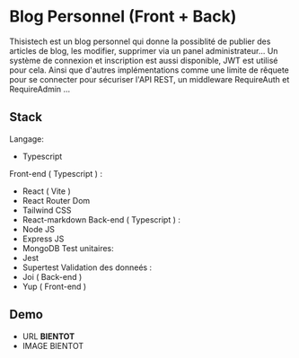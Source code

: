 
# Blog Personnel (Front + Back)

Thisistech est un blog personnel qui donne la possiblité de publier des articles de blog, les modifier, supprimer via un panel administrateur... Un système de connexion et inscription est aussi disponible, JWT est utilisé pour cela. Ainsi que d'autres implémentations comme une limite de rêquete pour se connecter pour sécuriser l'API REST, un middleware RequireAuth et RequireAdmin ...

## Stack

Langage:
* Typescript

Front-end ( Typescript ) :
* React ( Vite )
* React Router Dom
* Tailwind CSS
* React-markdown
Back-end ( Typescript ) :
* Node JS
* Express JS
* MongoDB
Test unitaires:
* Jest
* Supertest
Validation des donneés :
* Joi ( Back-end )
* Yup ( Front-end )

## Demo
* URL **BIENTOT**
* IMAGE BIENTOT
